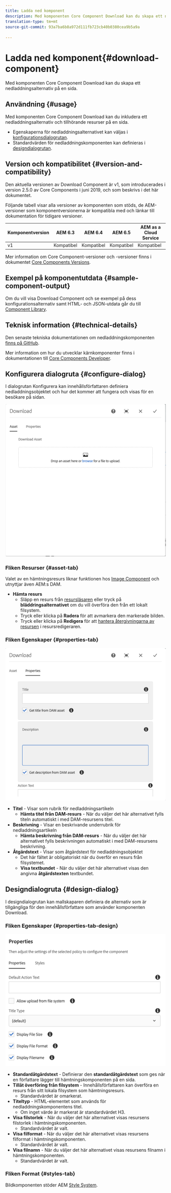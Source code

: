 ```yaml
---
title: Ladda ned komponent
description: Med komponenten Core Component Download kan du skapa ett nedladdningsalternativ på en sida.
translation-type: tm+mt
source-git-commit: 93a7ba6b8a972d111fb723cb40b0380cea9b5a9a

---
```



# Ladda ned komponent{#download-component}

Med komponenten Core Component Download kan du skapa ett nedladdningsalternativ på en sida.

## Användning {#usage}

Med komponenten Core Component Download kan du inkludera ett nedladdningsalternativ och tillhörande resurser på en sida.

* Egenskaperna för nedladdningsalternativet kan väljas i [konfigurationsdialogrutan](#configure-dialog).
* Standardvärden för nedladdningskomponenten kan definieras i [designdialogrutan](#design-dialog).

## Version och kompatibilitet {#version-and-compatibility}

Den aktuella versionen av Download Component är v1, som introducerades i version 2.5.0 av Core Components i juni 2019, och som beskrivs i det här dokumentet.

Följande tabell visar alla versioner av komponenten som stöds, de AEM-versioner som komponentversionerna är kompatibla med och länkar till dokumentation för tidigare versioner.

| Komponentversion | AEM 6.3 | AEM 6.4 | AEM 6.5 | AEM as a Cloud Service |
|--- |--- |--- |---|---|
| v1 | Kompatibel | Kompatibel | Kompatibel | Kompatibel |

Mer information om Core Component-versioner och -versioner finns i dokumentet [Core Components Versions](/help/versions.md).

## Exempel på komponentutdata {#sample-component-output}

Om du vill visa Download Component och se exempel på dess konfigurationsalternativ samt HTML- och JSON-utdata går du till [Component Library](https://adobe.com/go/aem_cmp_library_download).

## Teknisk information {#technical-details}

Den senaste tekniska dokumentationen om nedladdningskomponenten [finns på GitHub](https://adobe.com/go/aem_cmp_tech_download_v1).

Mer information om hur du utvecklar kärnkomponenter finns i dokumentationen till [Core Components Developer](/help/developing/overview.md).

## Konfigurera dialogruta {#configure-dialog}

I dialogrutan Konfigurera kan innehållsförfattaren definiera nedladdningsobjektet och hur det kommer att fungera och visas för en besökare på sidan.

![](/help/assets/screen-shot-2019-06-17-09.49.14.png)

### Fliken Resurser {#asset-tab}

Valet av en hämtningsresurs liknar funktionen hos [Image Component](image.md) och utnyttjar även AEM:s DAM.

* **Hämta resurs**
   * Släpp en resurs från [resursläsaren](https://docs.adobe.com/content/help/en/experience-manager-cloud-service/sites/authoring/fundamentals/environment-tools.html) eller tryck på **bläddringsalternativet** om du vill överföra den från ett lokalt filsystem.
   * Tryck eller klicka på **Radera** för att avmarkera den markerade bilden.
   * Tryck eller klicka på **Redigera** för att [hantera återgivningarna av resursen](https://docs.adobe.com/content/help/en/experience-manager-cloud-service/assets/manage/manage-digital-assets.html) i resursredigeraren.

### Fliken Egenskaper {#properties-tab}

![](/help/assets/screen-shot-2019-06-17-09.49.51.png)

* **Titel** - Visar som rubrik för nedladdningsartikeln
   * **Hämta titel från DAM-resurs** - När du väljer det här alternativet fylls titeln automatiskt i med DAM-resursens titel.
* **Beskrivning** - Visar en beskrivande underrubrik för nedladdningsartikeln
   * **Hämta beskrivning från DAM-resurs** - När du väljer det här alternativet fylls beskrivningen automatiskt i med DAM-resursens beskrivning.
* **Åtgärdstext** - Visar som åtgärdstext för nedladdningsobjektet
   * Det här fältet är obligatoriskt när du överför en resurs från filsystemet.
   * **Visa textbundet** - När du väljer det här alternativet visas den angivna **åtgärdstexten** textbundet.

## Designdialogruta {#design-dialog}

I designdialogrutan kan mallskaparen definiera de alternativ som är tillgängliga för den innehållsförfattare som använder komponenten Download.

### Fliken Egenskaper {#properties-tab-design}

![](/help/assets/screen-shot-2019-06-17-10.04.31.png)

* **Standardåtgärdstext** - Definierar den **standardåtgärdstext** som ges när en författare lägger till hämtningskomponenten på en sida.
* **Tillåt överföring från filsystem** - Innehållsförfattaren kan överföra en resurs från sitt lokala filsystem som hämtningsresurs.
   * Standardvärdet är omarkerat.
* **Titeltyp** - HTML-elementet som används för nedladdningskomponentens titel.
   * Om inget värde är markerat är standardvärdet H3.
* **Visa filstorlek** - När du väljer det här alternativet visas resursens filstorlek i hämtningskomponenten.
   * Standardvärdet är valt.
* **Visa filformat** - När du väljer det här alternativet visas resursens filformat i hämtningskomponenten.
   * Standardvärdet är valt.
* **Visa filnamn** - När du väljer det här alternativet visas resursens filnamn i hämtningskomponenten.
   * Standardvärdet är valt.

### Fliken Format {#styles-tab}

Bildkomponenten stöder AEM [Style System](/help/get-started/authoring.md#component-styling).
